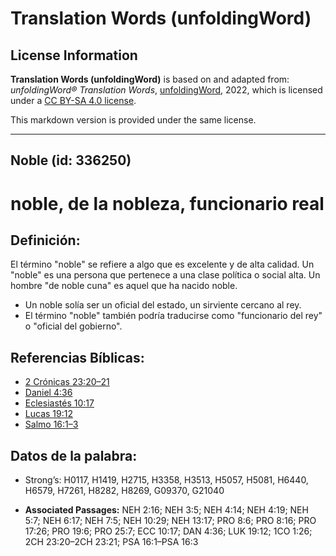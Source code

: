 # Translation Words (unfoldingWord)

## License Information

**Translation Words (unfoldingWord)** is based on and adapted from: _unfoldingWord® Translation Words_, [unfoldingWord](https://unfoldingword.org/utw), 2022, which is licensed under a [CC BY-SA 4.0 license](https://creativecommons.org/licenses/by-sa/4.0/legalcode.en).

This markdown version is provided under the same license.



--------------------------------

## Noble (id: 336250)

noble, de la nobleza, funcionario real
======================================

Definición:
-----------

El término "noble" se refiere a algo que es excelente y de alta calidad. Un "noble" es una persona que pertenece a una clase política o social alta. Un hombre "de noble cuna" es aquel que ha nacido noble.

* Un noble solía ser un oficial del estado, un sirviente cercano al rey.
* El término "noble" también podría traducirse como "funcionario del rey" o "oficial del gobierno".

Referencias Bíblicas:
---------------------

* [2 Crónicas 23:20–21](https://ref.ly/2Chr23:20-2Chr23:21)
* [Daniel 4:36](https://ref.ly/Dan4:36)
* [Eclesiastés 10:17](https://ref.ly/Eccl10:17)
* [Lucas 19:12](https://ref.ly/Luke19:12)
* [Salmo 16:1–3](https://ref.ly/Ps16:1-Ps16:3)

Datos de la palabra:
--------------------

* Strong’s: H0117, H1419, H2715, H3358, H3513, H5057, H5081, H6440, H6579, H7261, H8282, H8269, G09370, G21040

* **Associated Passages:** NEH 2:16; NEH 3:5; NEH 4:14; NEH 4:19; NEH 5:7; NEH 6:17; NEH 7:5; NEH 10:29; NEH 13:17; PRO 8:6; PRO 8:16; PRO 17:26; PRO 19:6; PRO 25:7; ECC 10:17; DAN 4:36; LUK 19:12; 1CO 1:26; 2CH 23:20–2CH 23:21; PSA 16:1–PSA 16:3

